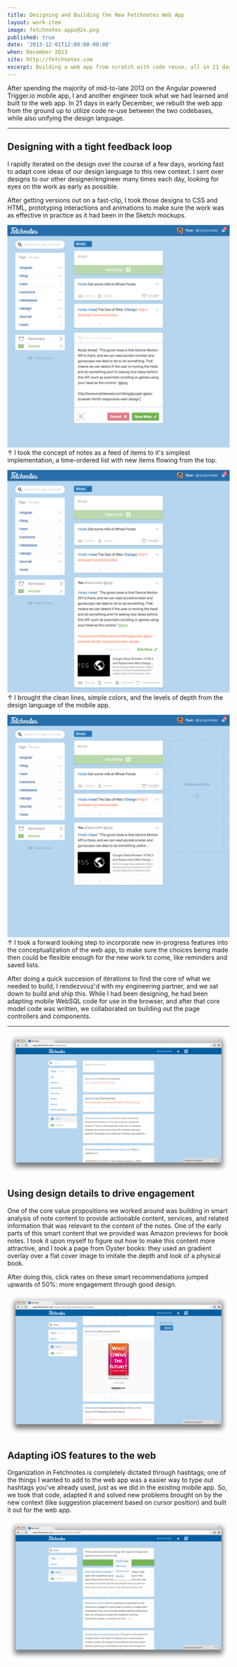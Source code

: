 ```yaml
---
title: Designing and Building the New Fetchnotes Web App
layout: work-item
image: fetchnotes-apps@2x.png
published: true
date: '2013-12-01T12:00:00-00:00'
when: December 2013
site: http://fetchnotes.com
excerpt: Building a web app from scratch with code reuse, all in 21 days.
---
```


After spending the majority of mid-to-late 2013 on the Angular powered Trigger.io mobile app, I and another engineer took what we had learned and built to the web app. In 21 days in early December, we rebuilt the web app from the ground up to utilize code re-use between the two codebases, while also unifying the design language. 

---

## Designing with a tight feedback loop
I rapidly iterated on the design over the course of a few days, working fast to adapt core ideas of our design language to this new context. I sent over designs to our other designer/engineer many times each day, looking for eyes on the work as early as possible. 

After getting versions out on a fast-clip, I took those designs to CSS and HTML, prototyping interactions and animations to make sure the work was as effective in practice as it had been in the Sketch mockups.

![](/images/webapp-concept-1.png)
↑ I took the concept of notes as a feed of items to it's simplest implementation, a time-ordered list with new items flowing from the top.

![](/images/webapp-concept-2.png)
↑ I brought the clean lines, simple colors, and the levels of depth from the design language of the mobile app.

![](/images/webapp-concept-3.png)
↑ I took a forward looking step to incorporate new in-progress features into the conceptualization of the web app, to make sure the choices being made then could be flexible enough for the new work to come, like reminders and saved lists.

After doing a quick succesion of iterations to find the core of what we needed to build, I rendezvouz'd with my engineering partner, and we sat down to build and ship this. While I had been designing, he had been adapting mobile WebSQL code for use in the browser, and after that core model code was written, we collaborated on building out the page controllers and components. 

---

![](/images/web-app-1.png)


## Using design details to drive engagement

One of the core value propositions we worked around was building in smart analysis of note content to provide actionable content, services, and related information that was relevant to the content of the notes. One of the early parts of this smart content that we provided was Amazon previews for book notes. I took it upon myself to figure out how to make this content more attractive, and I took a page from Oyster books: they used an gradient overlay over a flat cover image to imitate the depth and look of a physical book.

After doing this, click rates on these smart recommendations jumped upwards of 50%: more engagement through good design.

![](/images/web-app-2.png)

## Adapting iOS features to the web

Organization in Fetchnotes is completely dictated through hashtags; one of the things I wanted to add to the web app was a easier way to type out hashtags you've already used, just as we did in the existing mobile app. So, we took that code, adapted it and solved new problems brought on by the new context (like suggestion placement based on cursor position) and built it out for the web app.

![](/images/web-app-3.png)
